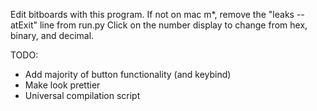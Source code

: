 Edit bitboards with this program.
If not on mac m*, remove the "leaks --atExit" line from run.py
Click on the number display to change from hex, binary, and decimal.

TODO:
- Add majority of button functionality (and keybind)
- Make look prettier
- Universal compilation script
